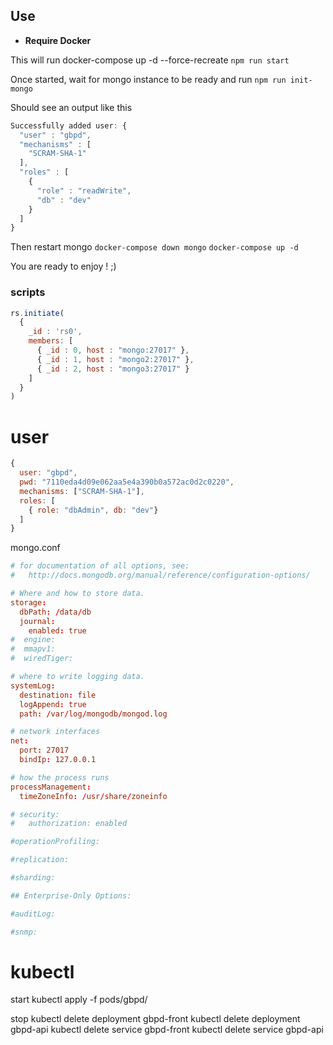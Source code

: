 ## Use
* **Require Docker**

This will run docker-compose up -d --force-recreate
`npm run start`

Once started, wait for mongo instance to be ready and run
`npm run init-mongo`

Should see an output like this
```js
Successfully added user: {
  "user" : "gbpd",
  "mechanisms" : [
    "SCRAM-SHA-1"
  ],
  "roles" : [
    {
      "role" : "readWrite",
      "db" : "dev"
    }
  ]
}
```

Then restart mongo
`docker-compose down mongo`
`docker-compose up -d`


You are ready to enjoy ! ;)


### scripts
```js
rs.initiate(
  {
    _id : 'rs0',
    members: [
      { _id : 0, host : "mongo:27017" },
      { _id : 1, host : "mongo2:27017" },
      { _id : 2, host : "mongo3:27017" }
    ]
  }
)
```


# user
```js
{
  user: "gbpd",
  pwd: "7110eda4d09e062aa5e4a390b0a572ac0d2c0220",
  mechanisms: ["SCRAM-SHA-1"],
  roles: [
    { role: "dbAdmin", db: "dev"}
  ]
}
```

mongo.conf
```conf
# for documentation of all options, see:
#   http://docs.mongodb.org/manual/reference/configuration-options/

# Where and how to store data.
storage:
  dbPath: /data/db
  journal:
    enabled: true
#  engine:
#  mmapv1:
#  wiredTiger:

# where to write logging data.
systemLog:
  destination: file
  logAppend: true
  path: /var/log/mongodb/mongod.log

# network interfaces
net:
  port: 27017
  bindIp: 127.0.0.1

# how the process runs
processManagement:
  timeZoneInfo: /usr/share/zoneinfo

# security:
#   authorization: enabled

#operationProfiling:

#replication:

#sharding:

## Enterprise-Only Options:

#auditLog:

#snmp:

```


# kubectl

start
kubectl apply -f pods/gbpd/

stop
kubectl delete deployment gbpd-front
kubectl delete deployment gbpd-api
kubectl delete service gbpd-front
kubectl delete service gbpd-api
